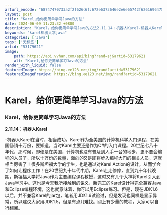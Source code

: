 ```yaml
---
arturl_encode: "68747470733a2f2f626c6f:672e6373646e2e6e65742f62616964755f3334373530393034:2f61727469636c652f64657461696c732f3533313739363231"
layout: post
title: "Karel,给你更简单学习Java的方法"
date: 2024-06-09 11:23:32 +0800
description: "Karel，给你更简单学习Java的方法2.11.14：机器人Karel-机器人Karel在当时，相"
keywords: "karel机器人学java"
categories: ['Java']
tags: ['无标签']
artid: "53179621"
image:
    path: https://api.vvhan.com/api/bing?rand=sj&artid=53179621
    alt: "Karel,给你更简单学习Java的方法"
render_with_liquid: false
featuredImage: https://bing.ee123.net/img/rand?artid=53179621
featuredImagePreview: https://bing.ee123.net/img/rand?artid=53179621
---
```


# Karel，给你更简单学习Java的方法

### Karel，给你更简单学习Java的方法

**2.11.14：机器人Karel**

-机器人Karel在当时，相当成功。Karel作为全美国的计算机科学入门课程，在美国畅销十万份，要知道，当时Karel主要还是作为C#的入门课程。20世纪七八十年代，那时候，即便是在美国，计算机也没有普及到人手一台的地步，更不要会编程的人员了，所以十万份的数量，面向的又是即将步入编程大门的相关人员，这就相当厉害了！很多斯坦福大学的学生，也是通过对Karel Action的设计，从而学会了如何让程序工作！在20世纪九十年代中期，Karel走走停停，直到九十年代晚期，斯坦福大学将Java作为主要编程课程教授，这时又有几个大神将Karel引入到Java学习中。这也是今天我所接触到的讲义，新完工的Karel设计得完全兼容Java和Eclipse编程环境，这也就意味着，你可以用Eclipse练习。但是，现在JDK1.6以后，并不兼容Karel的jar包，笔者用JDK1.6试验过，但是发现也同样是显示异常，所以建议大家用JDK1.5，但是有点儿难找。网上有少量的教程，大家可以自行翻阅。